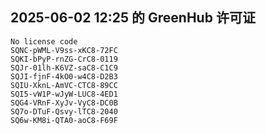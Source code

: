 ## 2025-06-02 12:25 的 GreenHub 许可证
```
No license code
SQNC-pWML-V9ss-xKC8-72FC
SQKI-bPyP-rnZG-CrC8-0119
SQJr-01lh-K6VZ-saC8-C1C9
SQJI-fjnF-4kO0-w4C8-D2B3
SQIU-XknL-AmVC-CTC8-89CC
SQI5-vW1P-wJyW-LUC8-4ED1
SQG4-VRnF-XyJv-VyC8-DC0B
SQ7o-DTuF-Qsvy-lTC8-2040
SQ6w-KM8i-QTA0-aoC8-F69F
```
